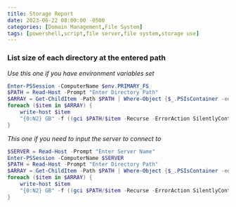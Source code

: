 ```yaml
---
title: Storage Report
date: 2023-06-22 08:00:00 -0500
categories: [Domain Management,File System]
tags: [powershell,script,file server,file system,storage use]
---
```


### List size of each directory at the entered path
*Use this one if you have environment variables set*
```powershell
Enter-PSSession -ComputerName $env.PRIMARY_FS
$PATH = Read-Host -Prompt "Enter Directory Path"
$ARRAY = Get-ChildItem -Path $PATH | Where-Object {$_.PSIsContainer -eq $true}
foreach ($item in $ARRAY) {
    write-host $item
    "{0:N2} GB" -f ((gci $PATH/$item -Recurse -ErrorAction SilentlyContinue | measure Length -s).sum /1Gb)
}

```
*This one if you need to input the server to connect to*
```powershell
$SERVER = Read-Host -Prompt "Enter Server Name"
Enter-PSSession -ComputerName $SERVER
$PATH = Read-Host -Prompt "Enter Directory Path"
$ARRAY = Get-ChildItem -Path $PATH | Where-Object {$_.PSIsContainer -eq $true}
foreach ($item in $ARRAY) {
    write-host $item
    "{0:N2} GB" -f ((gci $PATH/$item -Recurse -ErrorAction SilentlyContinue | measure Length -s).sum /1Gb)
}

```